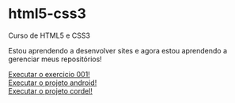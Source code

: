# html5-css3
 Curso de HTML5 e CSS3

Estou aprendendo a desenvolver sites e agora estou aprendendo a gerenciar meus repositórios!

<a href="https://ian0681.github.io/html5-css3/exercicios/exc001">Executar o exercicio 001!<a><br>
<a href="https://ian0681.github.io/projeto-android/">Executar o projeto android!</a><br>
<a href="https://ian0681.github.io/projeto-cordel/">Executar o projeto cordel!</a>